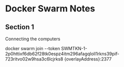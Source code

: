 # Docker Swarm Notes

## Section 1

Connecting the computers

docker swarm join --token SWMTKN-1-2p0httixf6db62f28tk0espz4itm296afagqloll1rkns39pif-723ritvo02w9hsa3c6lcjrks8 {overlayAddress}:2377

